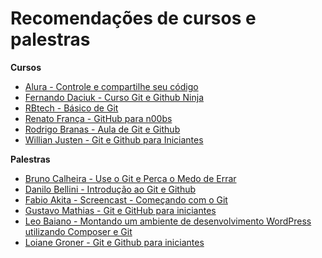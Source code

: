# Recomendações de cursos e palestras

**Cursos**

- [Alura - Controle e compartilhe seu código](https://www.alura.com.br/curso-online-git)
- [Fernando Daciuk - Curso Git e Github Ninja](http://blog.da2k.com.br/curso-git-e-github-ninja/)
- [RBtech - Básico de Git](https://www.youtube.com/playlist?list=PLInBAd9OZCzzHBJjLFZzRl6DgUmOeG3H0)
- [Renato França - GitHub para n00bs](https://www.youtube.com/playlist?list=PLIcowd3mjrFjdFDTFcHKHdgTqYZZdMyKH)
- [Rodrigo Branas - Aula de Git e Github](https://www.youtube.com/playlist?list=PLQCmSnNFVYnRdgxOC_ufH58NxlmM6VYd1)
- [Willian Justen - Git e Github para Iniciantes](https://www.youtube.com/watch?v=IBClN6VpJDw&list=PLlAbYrWSYTiPA2iEiQ2PF_A9j__C4hi0A)

**Palestras**

- [Bruno Calheira - Use o Git e Perca o Medo de Errar](https://www.youtube.com/watch?v=EsNWCNx2aOs)
- [Danilo Bellini - Introdução ao Git e Github](https://www.youtube.com/watch?v=Fc_UC5SywuU)
- [Fabio Akita - Screencast - Começando com o Git](http://www.akitaonrails.com/2010/08/17/screencast-comecando-com-git)
- [Gustavo Mathias - Git e GitHub para iniciantes](https://www.youtube.com/watch?v=TReVFOxhh7E)
- [Leo Baiano - Montando um ambiente de desenvolvimento WordPress utilizando Composer e Git](https://www.youtube.com/watch?v=vGWFlG10YFM)
- [Loiane Groner - Git e Github para iniciantes](https://www.youtube.com/watch?v=UMhskLXJuq4)

